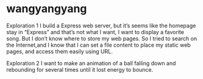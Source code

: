 wangyangyang
============

Exploration 1 
  I build a Express web server, but it’s seems like the homepage stay in “Express” and that’s not what I want, I want to display a favorite song. But I don’t know where to store my web pages. So I tried to search on the Internet,and I know that I can set a file content to place my static web pages, and access them easily using URL.

Exploration 2
  I want to make an animation of a ball falling down and rebounding for several times until it lost energy to bounce.
